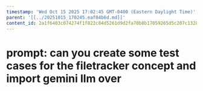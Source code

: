 ```yaml
---
timestamp: 'Wed Oct 15 2025 17:02:45 GMT-0400 (Eastern Daylight Time)'
parent: '[[../20251015_170245.eaf04b6d.md]]'
content_id: 2a1f6403c074274f1f822c84d5261d9d2fa70b8b17059265d5c207c1328dc56b
---
```


# prompt: can you create some test cases for the filetracker concept and import gemini llm over
